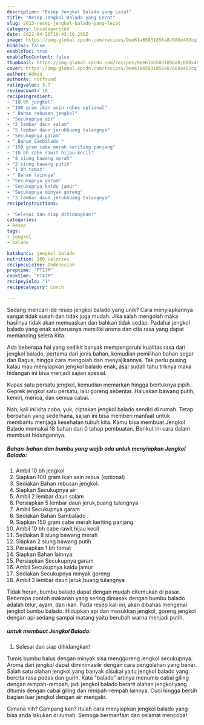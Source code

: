 ```yaml
---
description: "Resep Jengkol Balado yang Lezat"
title: "Resep Jengkol Balado yang Lezat"
slug: 2013-resep-jengkol-balado-yang-lezat
category: Uncategorized
date: 2022-04-20T19:43:10.299Z
image: https://img-global.cpcdn.com/recipes/9ee61a65831856a8/680x482cq70/jengkol-balado-foto-resep-utama.jpg
hideToc: false
enableToc: true
enableTocContent: false
thumbnail: https://img-global.cpcdn.com/recipes/9ee61a65831856a8/680x482cq70/jengkol-balado-foto-resep-utama.jpg
cover: https://img-global.cpcdn.com/recipes/9ee61a65831856a8/680x482cq70/jengkol-balado-foto-resep-utama.jpg
author: Admin
authorAv: notfound
ratingvalue: 3.7
reviewcount: 10
recipeingredient:
- "10 bh jengkol"
- "100 gram ikan asin rebus optional"
- " Bahan rebusan jengkol"
- "Secukupnya air"
- "2 lembar daun salam"
- "5 lembar daun jerukbuang tulangnya"
- "Secukupnya garam"
- " Bahan Sambalado "
- "150 gram cabe merah keriting panjang"
- "10 bh cabe rawit hijau kecil"
- "8 siung bawang merah"
- "2 siung bawang putih"
- "1 bh tomat"
- " Bahan lainnya"
- "Secukupnya garam"
- "Secukupnya kaldu jamur"
- "Secukupnya minyak goreng"
- "3 lembar daun jerukbuang tulangnya"
recipeinstructions:

- "Selesai dan siap dihidangkan!"
categories:
- Resep
tags:
- jengkol
- balado

katakunci: jengkol balado 
nutrition: 280 calories
recipecuisine: Indonesian
preptime: "PT13M"
cooktime: "PT41M"
recipeyield: "1"
recipecategory: Lunch

---
```





Sedang mencari ide resep jengkol balado yang unik? Cara menyiapkannya sangat tidak susah dan tidak juga mudah. Jika salah mengolah maka hasilnya tidak akan memuaskan dan bahkan tidak sedap. Padahal jengkol balado yang enak seharusnya memiliki aroma dan cita rasa yang dapat memancing selera Kita.





Ada beberapa hal yang sedikit banyak mempengaruhi kualitas rasa dari jengkol balado, pertama dari jenis bahan, kemudian pemilihan bahan segar dan Bagus, hingga cara mengolah dan menyajikannya. Tak perlu pusing kalau mau menyiapkan jengkol balado enak,      asal sudah tahu triknya maka hidangan ini bisa menjadi sajian spesial.














Kupas satu persatu jengkol, kemudian memarkan hingga bentuknya pipih. Geprek jengkol satu persatu, lalu goreng sebentar. Haluskan bawang putih, kemiri, merica, dan semua cabai.






Nah, kali ini kita coba, yuk, ciptakan jengkol balado sendiri di rumah. Tetap berbahan yang sederhana, sajian ini bisa memberi manfaat untuk membantu menjaga kesehatan tubuh kita. Kamu bisa membuat Jengkol Balado memakai 18 bahan dan 0 tahap pembuatan. Berikut ini cara dalam membuat hidangannya.

<!--inarticleads1-->

##### Bahan-bahan dan bumbu yang wajib ada untuk menyiapkan Jengkol Balado:

1. Ambil 10 bh jengkol
1. Siapkan 100 gram ikan asin rebus (optional)
1. Sediakan  Bahan rebusan jengkol:
1. Siapkan Secukupnya air
1. Ambil 2 lembar daun salam
1. Persiapkan 5 lembar daun jeruk,buang tulangnya
1. Ambil Secukupnya garam
1. Sediakan  Bahan Sambalado :
1. Siapkan 150 gram cabe merah keriting panjang
1. Ambil 10 bh cabe rawit hijau kecil
1. Sediakan 8 siung bawang merah
1. Siapkan 2 siung bawang putih
1. Persiapkan 1 bh tomat
1. Siapkan  Bahan lainnya:
1. Persiapkan Secukupnya garam
1. Ambil Secukupnya kaldu jamur
1. Sediakan Secukupnya minyak goreng
1. Ambil 3 lembar daun jeruk,buang tulangnya


Tidak heran, bumbu balado dapat dengan mudah ditemukan di pasar. Beberapa contoh makanan yang sering dimasak dengan bumbu balado adalah telur, ayam, dan ikan. Pada resep kali ini, akan dibahas mengenai jengkol bumbu balado. Hidupkan api dan masukkan jengkol, goreng jengkol dengan api sedang sampai matang yaitu berubah warna menjadi putih. 

<!--inarticleads2-->

#####  untuk membuat Jengkol Balado:


1. Selesai dan siap dihidangkan!

Tumis bumbu halus dengan minyak sisa menggoreng jengkol secukupnya. Aroma dari jengkol dapat diminimasilir dengan cara pengolahan yang benar. Salah satu olahan jengkol yang banyak disukai yaitu jengkol balado yang bercita rasa pedas dan gurih. Kata &#34;balado&#34; artinya menumis cabai giling dengan rempah-rempah, jadi jengkol balado berarti olahan jengkol yang ditumis dengan cabai giling dan rempah-rempah lainnya. Cuci hingga bersih bagian luar jengkol dengan air mengalir. 

Gimana nih? Gampang kan? Itulah cara menyiapkan jengkol balado yang bisa anda lakukan di rumah. Semoga bermanfaat dan selamat mencoba!
